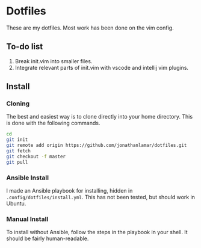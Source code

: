 # Dotfiles

These are my dotfiles.  Most work has been done on the vim config.

## To-do list

1. Break init.vim into smaller files.
2. Integrate relevant parts of init.vim with vscode and intellij vim plugins.

## Install

### Cloning

The best and easiest way is to clone directly into your home directory. This is
done with the following commands.

```bash
cd
git init
git remote add origin https://github.com/jonathanlamar/dotfiles.git
git fetch
git checkout -f master
git pull
```

### Ansible Install

I made an Ansible playbook for installing, hidden in
`.config/dotfiles/install.yml`.  This has not been tested, but should work in
Ubuntu.

### Manual Install

To install without Ansible, follow the steps in the playbook in your shell.  It
should be fairly human-readable.

